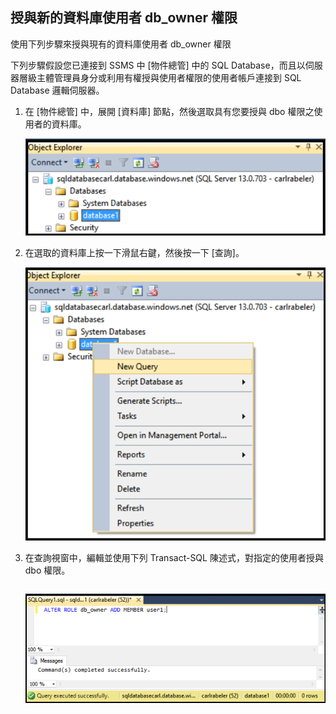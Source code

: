 

## 授與新的資料庫使用者 db\_owner 權限
使用下列步驟來授與現有的資料庫使用者 db\_owner 權限

下列步驟假設您已連接到 SSMS 中 [物件總管] 中的 SQL Database，而且以伺服器層級主體管理員身分或利用有權授與使用者權限的使用者帳戶連接到 SQL Database 邏輯伺服器。

1. 在 [物件總管] 中，展開 [資料庫] 節點，然後選取具有您要授與 dbo 權限之使用者的資料庫。
   
     ![SQL Server Management Studio：連接到 SQL Database 伺服器](./media/sql-database-create-new-database-user/sql-database-create-new-database-user-1.png)
2. 在選取的資料庫上按一下滑鼠右鍵，然後按一下 [查詢]。
   
     ![SQL Server Management Studio：連接到 SQL Database 伺服器](./media/sql-database-create-new-database-user/sql-database-create-new-database-user-2.png)
3. 在查詢視窗中，編輯並使用下列 Transact-SQL 陳述式，對指定的使用者授與 dbo 權限。
   
    ```ALTER ROLE db_owner ADD MEMBER user1;
    ```
   
     ![SQL Server Management Studio：連接到 SQL Database 伺服器](./media/sql-database-grant-database-user-dbo-permissions/sql-database-grant-database-user-dbo-permissions-1.png)

<!---HONumber=AcomDC_0629_2016-->